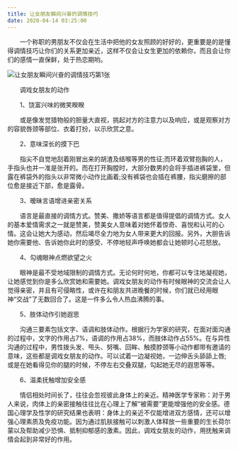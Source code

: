 ```yaml
---
title: 让女朋友瞬间兴奋的调情技巧
date: 2020-04-14 03:25:00
---
```




　　一个称职的男朋友不仅会在生活中把他的女友照顾的好好的，更重要是的是懂得调情技巧让你们的关系更加亲近，这样不仅会让女生更加的依赖你，而且会让你们的感情一直保鲜，处于热恋期哟。

![让女朋友瞬间兴奋的调情技巧第1张](/img/4c27664204f10d1632b284a51309b902.jpg)

　　调戏女朋友的动作

　　1、饶富兴味的微笑睽睽

　　或是像发觉猎物般的胆量大直视，挑起对方的注意力以及响应，或是观察对方的容貌唇颈等部位、衣着打扮，以示欣赏之意。

　　2、意味深长的摸下巴

　　指尖不自觉地刮着刚冒出来的胡渣及结喉等男的性征;而环着双臂抱胸的人，手指头也并一准是张开的。而在打开胸膛时，大部分数男的会将手插进裤袋里，但露在裤袋外的指头以非常微小动作比画着;没有裤袋也会插在裤腰，指尖磨擦的部位愈是接近下部，愈是露骨。

　　3、暧昧言语增进亲密关系

　　语言是最直接的调情方式。赞美、撒娇等语言都是值得提倡的调情方式。女人的基本爱情需求之一就是赞美，赞美女人意味着对她怀着惊奇、喜悦和认可的心情。这会让她大为感动，然后竭尽全力地为女人带来更大的回报。另外，大胆告诉她你需要他、告诉她你此时的感受、不停地轻声呼唤她都会让她顿时心花怒放。

　　4、勾魂眼神点燃欲望之火

　　眼神是最不受地域限制的调情方式。无论何时何地，你都可以专注地凝视她，让她感觉到你是多么欣赏她和需要她。调戏女朋友的动作有时候眼神的交流会让人觉得亲密，并且有可侵略性，或许在和朋友共进晚餐的时候，你们就已经用眼神“交战”了无数回合了。这是一件多么令人热血沸腾的事。

　　5、肢体动作引她遐思

　　沟通三要素包括文字、语调和肢体动作。根据行为学家的研究，在面对面沟通的过程中，文字的作用占7%，语调的作用占38%，而肢体动作占55%。在与异性沟通的过程中，男性拨头发、甩头、努嘴、回眸、触摸脖颈等小动作都带有邀请的意味，这些都是调戏女朋友的动作。可以试着一边凝视她，一边伸舌头舔舔上唇;或是在她看得见你的腿的时候，不停左右交叠双腿，勾起她无尽的遐思等等。

　　6、温柔抚触增加安全感

　　情侣相处时间长了，往往会忽视彼此身体上的亲近。精神医学专家称：对于男人来说，肉体上的亲密接触往往比在心理上了解“被需要”更能增强他的安全感。德国心理学及性学的研究结果也表明：身体上的亲近不仅能增进双方感情，还可以增强心理素质及免疫功能。因为通过肌肤接触可以刺激人体释放一些重要的生长荷尔蒙以及帮助减少恐惧、抵制抑郁感的激素。因此，调戏女朋友的动作，用抚触来调情会起到非常好的作用。